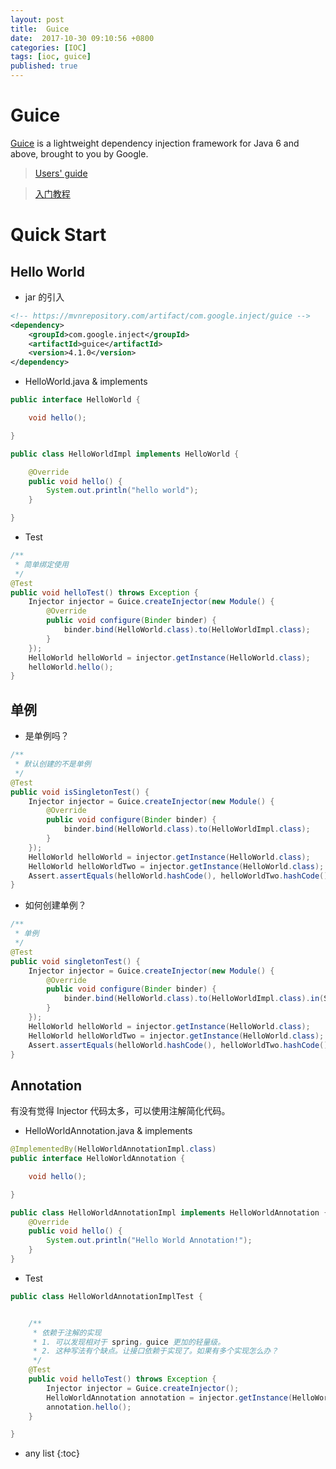 ```yaml
---
layout: post
title:  Guice
date:  2017-10-30 09:10:56 +0800
categories: [IOC]
tags: [ioc, guice]
published: true
---
```


# Guice

[Guice](https://github.com/google/guice) is a lightweight dependency injection framework for Java 6 and above, brought to you by Google.
 
> [Users' guide](https://github.com/google/guice/wiki/Motivation)

> [入门教程](http://www.blogjava.net/xylz/category/43238.html)

# Quick Start

## Hello World

- jar 的引入

```xml
<!-- https://mvnrepository.com/artifact/com.google.inject/guice -->
<dependency>
    <groupId>com.google.inject</groupId>
    <artifactId>guice</artifactId>
    <version>4.1.0</version>
</dependency>
```

- HelloWorld.java & implements

```java
public interface HelloWorld {

    void hello();

}
```

```java
public class HelloWorldImpl implements HelloWorld {

    @Override
    public void hello() {
        System.out.println("hello world");
    }

}
```

- Test

```java
/**
 * 简单绑定使用
 */
@Test
public void helloTest() throws Exception {
    Injector injector = Guice.createInjector(new Module() {
        @Override
        public void configure(Binder binder) {
            binder.bind(HelloWorld.class).to(HelloWorldImpl.class);
        }
    });
    HelloWorld helloWorld = injector.getInstance(HelloWorld.class);
    helloWorld.hello();
}

```


## 单例

- 是单例吗？

```java
/**
 * 默认创建的不是单例
 */
@Test
public void isSingletonTest() {
    Injector injector = Guice.createInjector(new Module() {
        @Override
        public void configure(Binder binder) {
            binder.bind(HelloWorld.class).to(HelloWorldImpl.class);
        }
    });
    HelloWorld helloWorld = injector.getInstance(HelloWorld.class);
    HelloWorld helloWorldTwo = injector.getInstance(HelloWorld.class);
    Assert.assertEquals(helloWorld.hashCode(), helloWorldTwo.hashCode());
}
```

- 如何创建单例？

```java
/**
 * 单例
 */
@Test
public void singletonTest() {
    Injector injector = Guice.createInjector(new Module() {
        @Override
        public void configure(Binder binder) {
            binder.bind(HelloWorld.class).to(HelloWorldImpl.class).in(Scopes.SINGLETON);
        }
    });
    HelloWorld helloWorld = injector.getInstance(HelloWorld.class);
    HelloWorld helloWorldTwo = injector.getInstance(HelloWorld.class);
    Assert.assertEquals(helloWorld.hashCode(), helloWorldTwo.hashCode());
}
```

## Annotation

有没有觉得 Injector 代码太多，可以使用注解简化代码。

- HelloWorldAnnotation.java & implements

```java
@ImplementedBy(HelloWorldAnnotationImpl.class)
public interface HelloWorldAnnotation {

    void hello();

}
```

```java
public class HelloWorldAnnotationImpl implements HelloWorldAnnotation {
    @Override
    public void hello() {
        System.out.println("Hello World Annotation!");
    }
}

```

- Test

```java
public class HelloWorldAnnotationImplTest {


    /**
     * 依赖于注解的实现
     * 1. 可以发现相对于 spring，guice 更加的轻量级。
     * 2. 这种写法有个缺点。让接口依赖于实现了。如果有多个实现怎么办？
     */
    @Test
    public void helloTest() throws Exception {
        Injector injector = Guice.createInjector();
        HelloWorldAnnotation annotation = injector.getInstance(HelloWorldAnnotation.class);
        annotation.hello();
    }

}
```


* any list
{:toc}












 

